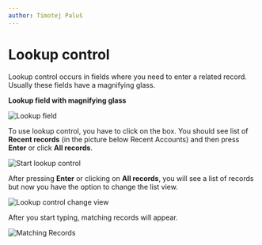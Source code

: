 ```yaml
---
author: Timotej Paluš
---
```


# Lookup control
Lookup control occurs in fields where you need to enter a related record. Usually these fields have a magnifying glass.

**Lookup field with magnifying glass**

![Lookup field](/.attachments/ModelDrivenAppUserGuide/lookupField.png)

To use lookup control, you have to click on the box. You should see list of **Recent records** (in the picture below Recent Accounts) and then press **Enter** or click **All records**.

![Start lookup control](/.attachments/ModelDrivenAppUserGuide/startLookupControl.png)

After pressing **Enter** or clicking on **All records**, you will see a list of records but now you have the option to change the list view.

![Lookup control change view](/.attachments/ModelDrivenAppUserGuide/lookupControlChangeView.png)

After you start typing, matching records will appear.

![Matching Records](/.attachments/ModelDrivenAppUserGuide/matchingRecords.png)